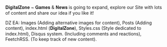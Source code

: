 𝐃𝐢𝐠𝐢𝐭𝐚𝐥𝐙𝐨𝐧𝐞 ~ 𝐆𝐚𝐦𝐞𝐬 & 𝐍𝐞𝐰𝐬 is going to expand, explore our Site with lots of content and share our idea if you like it!

DZ EA:
Images (Adding alternative images for content),
Posts (Adding content),
index.html (𝐃𝐢𝐠𝐢𝐭𝐚𝐥𝐙𝐨𝐧𝐞),
Styles.css (Style dedicated to index.html),
Disqus system. (Including comments and reactions),
FeetchRSS. (To keep track of new content).
